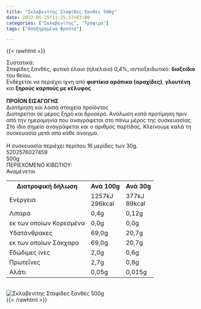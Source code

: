 ```yaml
---
title: "Σκλαβενίτης Σταφίδες ξανθές 500g"
date: 2022-05-25T11:25:57+03:00
categories: ["Σκλαβενίτης", "Τρόφιμα"]
tags: ["Αποξηραμένα Φρούτα"]

---
```

{{< rawhtml >}}

<div class="sload619"><div class="product"><div id="sistatika">Συστατικά:</div><div class="alltext">Σταφίδες ξανθές, φυτικό έλαιο (ηλιέλαιο) 0,4%, αντιοξειδωτικό: <b>διοξείδιο</b> του θείου.<br>Ενδέχεται να περιέχει ίχνη από <b>φιστίκια αράπικα (αραχίδες)</b>, <b>γλουτένη</b> και <b>ξηρούς καρπούς με κέλυφος</b><br><br><b>ΠΡΟΪΟΝ ΕΙΣΑΓΩΓΗΣ</b></div><div id="loipa">Διατήρηση και λοιπά στοιχεία προϊόντος</div><div class="alltext">Διατηρείται σε μέρος ξηρό και δροσερό. Aνάλωση κατά προτίμηση πριν από την ημερομηνία που αναγράφεται στο πάνω μέρος της συσκευασίας. Στο ίδιο σημείο αναγράφεται και ο αριθμός παρτίδας. Κλείνουμε καλά τη συσκευασία μετά από κάθε άνοιγμα.<br><br>Η συσκευασία περιέχει περίπου 16 μερίδες των 30g.</div><div id="barcode"><div id="barimage1"></div><span id="bartext">5202576027459</span></div><div id="varos"><div id="varosimage1"></div><span id="varostext">500g</span></div><div id="kivotio">ΠΕΡΙΕΧΟΜΕΝΟ ΚΙΒΩΤΙΟΥ:<br>Αναμένεται</div><div class="tabout"><table id="diatable"><tbody><tr><th>Διατροφική δήλωση</th><th>Ανά 100g</th><th>Ανά 30g</th></tr><tr><td class="texr2">Ενέργεια</td><td class="texr">1257kJ<br>296kcal</td><td class="texr">377kJ<br>89kcal</td></tr><tr><td class="texr2">Λιπαρά</td><td class="texr">0,4g</td><td class="texr">0,12g</td></tr><tr><td class="gray">εκ των οποίων Κορεσµένα</td><td class="gray2">0,0g</td><td class="gray2">0,0g</td></tr><tr><td class="texr2">Yδατάνθρακες</td><td class="texr">69,0g</td><td class="texr">20,7g</td></tr><tr><td class="gray">εκ των οποίων Σάκχαρα</td><td class="gray2">69,0g</td><td class="gray2">20,7g</td></tr><tr><td class="texr2">Eδώδιμες ίνες</td><td class="texr">2,0g</td><td class="texr">0,6g</td></tr><tr><td class="texr2">Πρωτεΐνες</td><td class="texr">2,7g</td><td class="texr">0,8g</td></tr><tr><td class="texr2">Αλάτι</td><td class="texr">0,05g</td><td class="texr">0,015g</td></tr></tbody></table></div><br><div class="pimg"><img alt="Σκλαβενίτης Σταφίδες ξανθές 500g" title="Σκλαβενίτης Σταφίδες ξανθές 500g" src="/media/images/sklavenitis-stafides-ksanthes-500g.jpg"></div></div></div>
{{< /rawhtml >}}


